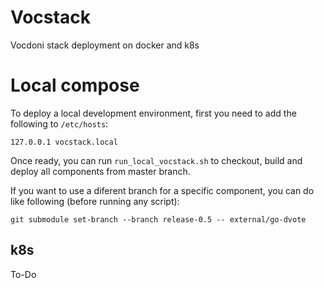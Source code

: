 # Vocstack

Vocdoni stack deployment on docker and k8s

# Local compose

To deploy a local development environment, first you need to add the following to `/etc/hosts`:

```
127.0.0.1 vocstack.local
```

Once ready, you can run `run_local_vocstack.sh` to checkout, build and deploy all components from master branch.

If you want to use a diferent branch for a specific component, you can do like following (before running any script):

```
git submodule set-branch --branch release-0.5 -- external/go-dvote
```

## k8s

To-Do
